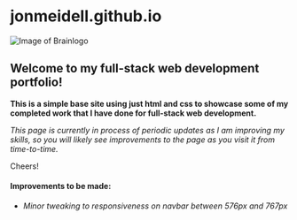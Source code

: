 # jonmeidell.github.io

![Image of Brainlogo](https://jonmeidell.github.io/assets/images/brainl.PNG)

## Welcome to my full-stack web development portfolio!

**This is a simple base site using just html and css to showcase some of my completed work that I have done for full-stack web development.**

_This page is currently in process of periodic updates as I am improving my skills, so you will likely see improvements to the page as you visit it from time-to-time._

Cheers!

#### Improvements to be made:
  * _Minor tweaking to responsiveness on navbar between 576px and 767px_
